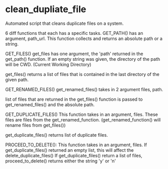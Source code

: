 # clean_dupliate_file
Automated script that cleans duplicate files on a system.

6 diff functions that each has a specific tasks.
GET_PATH()
has an argument, path_url.
This function collects and returns an absolute path or a string.

GET_FILES()
get_files has one argument, the 'path' returned in the get_path() function.
If an empty string was given, the directory of the path will be CWD.
(Current Working Directory)

get_files() returns a list of files that is contained in the last directory 
of the given path.

GET_RENAMED_FILES()
get_renamed_files() takes in 2 argument files, path.

list of files that are returned in the get_files() function is passed
to get_renamed_files() and the absolute path.

GET_DUPLICATE_FILES()
This function takes in an argument, files.
These files are files from the get_renamed_function.
(get_renamed_function() will rename files from get_files())

get_duplicate_files() returns list of duplicate files.

PROCEED_TO_DELETE():
This function takes in an argument, files.
If get_duplicate_files() returned an empty list, this will affect 
the delete_duplicate_files()
If get_duplicate_files() return a list of files, proceed_to_delete()
returns either the string 'y' or 'n'
